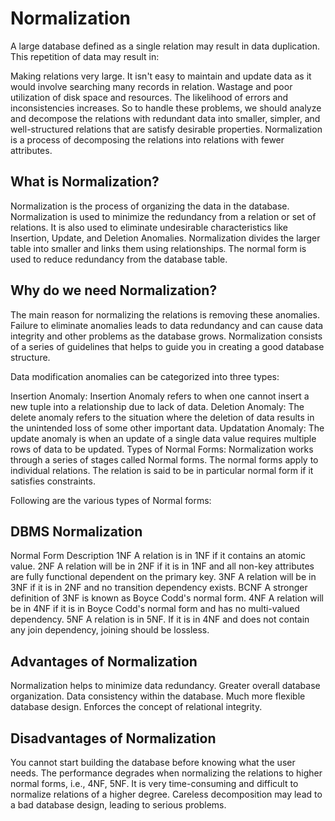 # Normalization

A large database defined as a single relation may result in data duplication. This repetition of data may result in:

Making relations very large.
It isn't easy to maintain and update data as it would involve searching many records in relation.
Wastage and poor utilization of disk space and resources.
The likelihood of errors and inconsistencies increases.
So to handle these problems, we should analyze and decompose the relations with redundant data into smaller, simpler, and well-structured relations that are satisfy desirable properties. Normalization is a process of decomposing the relations into relations with fewer attributes.

## What is Normalization?
Normalization is the process of organizing the data in the database.
Normalization is used to minimize the redundancy from a relation or set of relations. It is also used to eliminate undesirable characteristics like Insertion, Update, and Deletion Anomalies.
Normalization divides the larger table into smaller and links them using relationships.
The normal form is used to reduce redundancy from the database table.

## Why do we need Normalization?

The main reason for normalizing the relations is removing these anomalies. Failure to eliminate anomalies leads to data redundancy and can cause data integrity and other problems as the database grows. Normalization consists of a series of guidelines that helps to guide you in creating a good database structure.

Data modification anomalies can be categorized into three types:

Insertion Anomaly: Insertion Anomaly refers to when one cannot insert a new tuple into a relationship due to lack of data.
Deletion Anomaly: The delete anomaly refers to the situation where the deletion of data results in the unintended loss of some other important data.
Updatation Anomaly: The update anomaly is when an update of a single data value requires multiple rows of data to be updated.
Types of Normal Forms:
Normalization works through a series of stages called Normal forms. The normal forms apply to individual relations. The relation is said to be in particular normal form if it satisfies constraints.

Following are the various types of Normal forms:

## DBMS Normalization

Normal Form	Description
1NF	A relation is in 1NF if it contains an atomic value.
2NF	A relation will be in 2NF if it is in 1NF and all non-key attributes are fully functional dependent on the primary key.
3NF	A relation will be in 3NF if it is in 2NF and no transition dependency exists.
BCNF	A stronger definition of 3NF is known as Boyce Codd's normal form.
4NF	A relation will be in 4NF if it is in Boyce Codd's normal form and has no multi-valued dependency.
5NF	A relation is in 5NF. If it is in 4NF and does not contain any join dependency, joining should be lossless.

## Advantages of Normalization

Normalization helps to minimize data redundancy.
Greater overall database organization.
Data consistency within the database.
Much more flexible database design.
Enforces the concept of relational integrity.
## Disadvantages of Normalization

You cannot start building the database before knowing what the user needs.
The performance degrades when normalizing the relations to higher normal forms, i.e., 4NF, 5NF.
It is very time-consuming and difficult to normalize relations of a higher degree.
Careless decomposition may lead to a bad database design, leading to serious problems.
